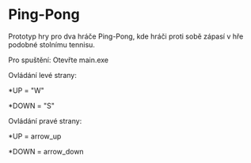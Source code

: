 # Ping-Pong
Prototyp hry pro dva hráče Ping-Pong, kde hráči proti sobě zápasí v hře podobné stolnímu tennisu.

Pro spuštění:
Otevřte main.exe

Ovládání levé strany:

*UP = "W"

*DOWN = "S"

Ovládání pravé strany:

*UP = arrow_up

*DOWN = arrow_down
